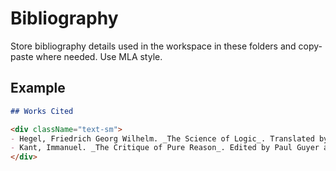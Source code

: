 # Bibliography

Store bibliography details used in the workspace in these folders and copy-paste where needed. Use MLA style.

## Example

```md
## Works Cited

<div className="text-sm">
- Hegel, Friedrich Georg Wilhelm. _The Science of Logic_. Translated by George di Giovanni, Cambridge University Press, 2010.
- Kant, Immanuel. _The Critique of Pure Reason_. Edited by Paul Guyer and Allen W. Wood, Cambridge University Press, 1998.
</div>
```
